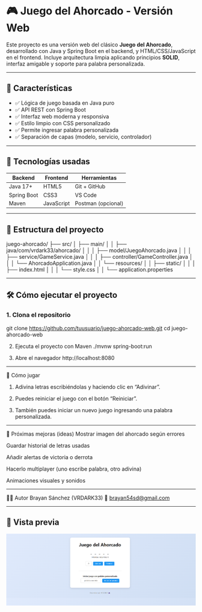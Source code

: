 # 🎮 Juego del Ahorcado - Versión Web

Este proyecto es una versión web del clásico **Juego del Ahorcado**, desarrollado con Java y Spring Boot en el backend, y HTML/CSS/JavaScript en el frontend. Incluye arquitectura limpia aplicando principios **SOLID**, interfaz amigable y soporte para palabra personalizada.

---

## 🚀 Características

- ✅ Lógica de juego basada en Java puro
- ✅ API REST con Spring Boot
- ✅ Interfaz web moderna y responsiva
- ✅ Estilo limpio con CSS personalizado
- ✅ Permite ingresar palabra personalizada
- ✅ Separación de capas (modelo, servicio, controlador)

---

## 🧠 Tecnologías usadas

| Backend        | Frontend     | Herramientas    |
|----------------|--------------|-----------------|
| Java 17+       | HTML5        | Git + GitHub    |
| Spring Boot    | CSS3         | VS Code         |
| Maven          | JavaScript   | Postman (opcional) |

---

## 📁 Estructura del proyecto

juego-ahorcado/
├── src/
│ ├── main/
│ │ ├── java/com/vrdark33/ahorcado/
│ │ │ ├── model/JuegoAhorcado.java
│ │ │ ├── service/GameService.java
│ │ │ ├── controller/GameController.java
│ │ │ └── AhorcadoApplication.java
│ │ └── resources/
│ │ ├── static/
│ │ │ ├── index.html
│ │ │ └── style.css
│ │ └── application.properties

---

## 🛠️ Cómo ejecutar el proyecto

### 1. Clona el repositorio

git clone https://github.com/tuusuario/juego-ahorcado-web.git
cd juego-ahorcado-web

2. Ejecuta el proyecto con Maven
./mvnw spring-boot:run

3. Abre el navegador
http://localhost:8080

---

🧪 Cómo jugar
1. Adivina letras escribiéndolas y haciendo clic en “Adivinar”.

2. Puedes reiniciar el juego con el botón “Reiniciar”.

3. También puedes iniciar un nuevo juego ingresando una palabra personalizada.
   
---

🎯 Próximas mejoras (ideas)
Mostrar imagen del ahorcado según errores

Guardar historial de letras usadas

Añadir alertas de victoria o derrota

Hacerlo multiplayer (uno escribe palabra, otro adivina)

Animaciones visuales y sonidos

---

👨‍💻 Autor
Brayan Sánchez (VRDARK33)
📧 brayan54sd@gmail.com


---

## 📸 Vista previa

![Captura del juego](assets/image.png)

